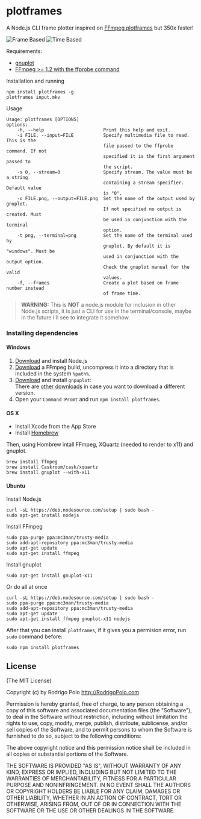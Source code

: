 plotframes
===========
A Node.js CLI frame plotter inspired on [FFmpeg plotframes](https://github.com/FFmpeg/FFmpeg/blob/master/tools/plotframes) but 350x faster!

![Frame Based](http://i.imgur.com/M4gT0eX.png "Frame Based")
![Time Based](http://i.imgur.com/J3l0Y7h.png "Time Based")


Requirements:
* [gnuplot](http://www.gnuplot.info/)  
* [FFmpeg >= 1.2 with the ffprobe command](https://www.ffmpeg.org/)


Installation and running
```
npm install plotframes -g
plotframes input.mkv
```

Usage
```
Usage: plotframes [OPTIONS]
options:
    -h, --help                      Print this help and exit.
    -i FILE, --input=FILE           Specify multimedia file to read. This is the
                                    file passed to the ffprobe command. If not
                                    specified it is the first argument passed to
                                    the script.
    -s 0, --stream=0                Specify stream. The value must be a string
                                    containing a stream specifier. Default value
                                    is "0".
    -o FILE.png, --output=FILE.png  Set the name of the output used by gnuplot.
                                    If not specified no output is created. Must
                                    be used in conjunction with the terminal
                                    option.
    -t png, --terminal=png          Set the name of the terminal used by
                                    gnuplot. By default it is "windows". Must be
                                    used in conjunction with the output option.
                                    Check the gnuplot manual for the valid
                                    values.
    -f, --frames                    Create a plot based on frame number instead
                                    of frame time.
```

>**WARNING:** This is **NOT** a node.js module for inclusion in other Node.js scripts, it is just a CLI for use in the terminal/console, maybe in the future I'll see to integrate it somehow.

### Installing dependencies

#### Windows
1. [Download](https://nodejs.org) and install Node.js  
2. [Download](http://ffmpeg.zeranoe.com/builds/) a FFmpeg build, uncompress it into a directory that is included in the system `%path%`.
3. [Download](http://sourceforge.net/projects/gnuplot/) and install `gnpuplot`:  
   There are [other downloads](http://sourceforge.net/projects/gnuplot/files/gnuplot/) in case you want to download a different version.  
4. Open your `Command Promt` and run `npm install plotframes`.


#### OS X
* Install Xcode from the App Store
* Install [Homebrew](http://brew.sh)

Then, using Hombrew intall FFmpeg, XQuartz (needed to render to x11) and gnuplot.
```
brew install ffmpeg
brew install Caskroom/cask/xquartz
brew install gnuplot --with-x11
```

#### Ubuntu

Install Node.js
```
curl -sL https://deb.nodesource.com/setup | sudo bash -
sudo apt-get install nodejs
```

Install FFmpeg
```
sudo ppa-purge ppa:mc3man/trusty-media
sudo add-apt-repository ppa:mc3man/trusty-media
sudo apt-get update
sudo apt-get install ffmpeg
```

Install gnuplot
```
sudo apt-get install gnuplot-x11
```

Or do all at once
```
curl -sL https://deb.nodesource.com/setup | sudo bash -
sudo ppa-purge ppa:mc3man/trusty-media
sudo add-apt-repository ppa:mc3man/trusty-media
sudo apt-get update
sudo apt-get install ffmpeg gnuplot-x11 nodejs
```

After that you can install `plotframes`, if it gives you a permision error, run `sudo` command before:
```
sudo npm install plotframes
```


## License

(The MIT License)

Copyright (c) by Rodrigo Polo http://RodrigoPolo.com

Permission is hereby granted, free of charge, to any person obtaining a copy
of this software and associated documentation files (the "Software"), to deal
in the Software without restriction, including without limitation the rights
to use, copy, modify, merge, publish, distribute, sublicense, and/or sell
copies of the Software, and to permit persons to whom the Software is
furnished to do so, subject to the following conditions:

The above copyright notice and this permission notice shall be included in
all copies or substantial portions of the Software.

THE SOFTWARE IS PROVIDED "AS IS", WITHOUT WARRANTY OF ANY KIND, EXPRESS OR
IMPLIED, INCLUDING BUT NOT LIMITED TO THE WARRANTIES OF MERCHANTABILITY,
FITNESS FOR A PARTICULAR PURPOSE AND NONINFRINGEMENT. IN NO EVENT SHALL THE
AUTHORS OR COPYRIGHT HOLDERS BE LIABLE FOR ANY CLAIM, DAMAGES OR OTHER
LIABILITY, WHETHER IN AN ACTION OF CONTRACT, TORT OR OTHERWISE, ARISING FROM,
OUT OF OR IN CONNECTION WITH THE SOFTWARE OR THE USE OR OTHER DEALINGS IN
THE SOFTWARE.
